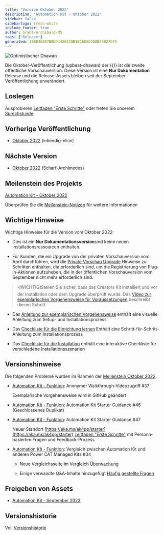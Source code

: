 ```yaml
---
title: "Version Oktober 2022"
description: "Automation Kit - Oktober 2022"
sidebar: false
sidebarlogo: fresh-white
include_footer: true
author: Grant-Archibald-MS
tags: ['Release']
generated: 3BB046087B0DD442B1C0B1BCE0EDCDDB79027D75
---
```


![Optimistischer Dhawan](/images/upbeat-dhawan.png)

Die Oktober-Veröffentlichung (upbeat-dhawan) der {{<product-name>}} ist die zweite öffentliche Vorschauversion. Diese Version ist eine **Nur Dokumentation** Release und die Release-Assets bleiben seit der September-Veröffentlichung unverändert.

## Loslegen

Ausprobieren [Leitfaden "Erste Schritte"](/de/get-started) oder treten Sie unserem [Sprechstunde](/de/office-hours)

## Vorherige Veröffentlichung

- [Oktober 2022](/de/releases/september-2022) (lebendig-elion)

## Nächste Version

- [Oktober 2022](/de/releases/november-2022) (Scharf-Archimedes)

## Meilenstein des Projekts

[Automation Kit - Oktober 2022](https://github.com/orgs/microsoft/projects/486/views/3)

Überprüfen Sie die [Meilenstein-Notizen](/de/releases/milestones) für weitere Informationen

## Wichtige Hinweise

Wichtige Hinweise für die Version vom Oktober 2022:

- Dies ist ein **Nur Dokumentationsversion**sind keine neuen Installationsressourcen enthalten.

- Für Kunden, die ein Upgrade von der privaten Vorschauversion vom April durchführen, wird die [Private Vorschau Upgrade](https://github.com/microsoft/powercat-automation-kit/blob/main/docs/private-preview-upgrade.md) Hinweise zu Schritten enthalten, die erforderlich sind, um die Registrierung von Plug-in-Aktionen aufzuheben, die in der öffentlichen Vorschauversion vom September nicht mehr erforderlich sind.

> -❗WICHTIG❗Stellen Sie sicher, dass das Creators Kit installiert und vor der Installation oder dem Upgrade überprüft wurde. Das [Video zur exemplarischen Vorgehensweise für Voraussetzungen](https://github.com/microsoft/powercat-automation-kit/blob/main/docs/walkthrough.md) beschreibt diesen Schritt.

- Das [Anleitung zur exemplarischen Vorgehensweise](https://github.com/microsoft/powercat-automation-kit/blob/main/docs/walkthrough.md) enthält eine visuelle Anleitung zum Setup- und Installationsprozess

- Das [Checkliste für die Einrichtung lernen](https://learn.microsoft.com/power-automate/guidance/automation-kit/setup/setup-checklist) Enthält eine Schritt-für-Schritt-Anleitung zum Installationsprozess

- Das [Checkliste für die Installation](/de/get-started/install-checklist) enthält eine interaktive Checkliste für verschiedene Installationsszenarien

## Versionshinweise

Die folgenden Probleme wurden im Rahmen der [Meilenstein Oktober 2022](https://github.com/orgs/microsoft/projects/486/views/3)

- [Automation Kit - Funktion](https://github.com/microsoft/powercat-automation-kit/issues/37): Anonymer Walkthrough-Videozugriff #37

  Exemplarische Vorgehensweise wird in GitHub geändert

- [Automation Kit - Funktion](https://github.com/microsoft/powercat-automation-kit/issues/46): Automation Kit Starter Guidance #46 (Geschlossenes Duplikat)

- [Automation Kit - Funktion](https://github.com/microsoft/powercat-automation-kit/issues/47): Automation Kit Starter Guidance #47

  Neuer Standort [https://aka.ms/ak4pp/starter](https://aka.ms/ak4pp/starter)
  [Leitfaden "Erste Schritte"](https://microsoft.github.io/powercat-automation-kit/get-started/) mit Persona-basierten Fragen und Feedback-Prozess

- [Automation Kit - Funktion](https://github.com/microsoft/powercat-automation-kit/issues/34): Vergleich zwischen Automation Kit und anderen Power CAT Managed Kits #34

  - Neue Vergleichsseite im Vergleich [Überwachung](https://microsoft.github.io/powercat-automation-kit/monitoring-compare/)
  
  - Einige verwandte Q&A-Inhalte hinzugefügt [Häufig gestellte Fragen](https://microsoft.github.io/powercat-automation-kit/frequently-asked-questions/)

## Freigeben von Assets

- [Automation Kit - September 2022](https://github.com/microsoft/powercat-automation-kit/releases/tag/AutomationKit-September2022)

## Versionshistorie

Voll [Versionshistorie](/de/releases)

